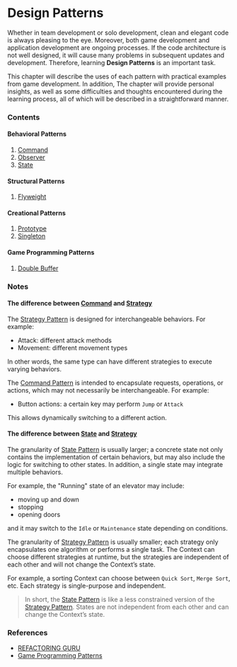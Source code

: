 # Design Patterns

Whether in team development or solo development, clean and elegant code is always pleasing to the eye. Moreover, both game development and application development are ongoing processes. If the code architecture is not well designed, it will cause many problems in subsequent updates and development. Therefore, learning **Design Patterns** is an important task.

This chapter will describe the uses of each pattern with practical examples from game development. In addition, The chapter will provide personal insights, as well as some difficulties and thoughts encountered during the learning process, all of which will be described in a straightforward manner.

### Contents
#### Behavioral Patterns
1. [Command](docs/Command.md)
2. [Observer](docs/Observer.md)
3. [State](docs/State.md)

#### Structural Patterns
1. [Flyweight](docs/Flyweight.md)

#### Creational Patterns
1. [Prototype](docs/Prototype.md)
2. [Singleton](docs/Singleton.md)

#### Game Programming Patterns
1. [Double Buffer](docs/DoubleBuffer.md)

### Notes

#### The difference between [Command](docs/Command.md) and [Strategy](docs/Strategy.md)

The [Strategy Pattern](docs/Strategy.md) is designed for interchangeable behaviors. For example:
- Attack: different attack methods
- Movement: different movement types

In other words, the same type can have different strategies to execute varying behaviors.

The [Command Pattern](docs/Command.md) is intended to encapsulate requests, operations, or actions, which may not necessarily be interchangeable. For example:

- Button actions: a certain key may perform `Jump` or `Attack`

This allows dynamically switching to a different action.

#### The difference between [State](docs/State.md) and [Strategy](docs/Strategy.md)

The granularity of [State Pattern](docs/State.md) is usually larger; a concrete state not only contains the implementation of certain behaviors, but may also include the logic for switching to other states. In addition, a single state may integrate multiple behaviors.

For example, the "Running" state of an elevator may include:
- moving up and down
- stopping
- opening doors

and it may switch to the `Idle` or `Maintenance` state depending on conditions.

The granularity of [Strategy Pattern](docs/Strategy.md) is usually smaller; each strategy only encapsulates one algorithm or performs a single task. The Context can choose different strategies at runtime, but the strategies are independent of each other and will not change the Context’s state.

For example, a sorting Context can choose between `Quick Sort`, `Merge Sort`, etc. Each strategy is single-purpose and independent.

> In short, the [State Pattern](docs/State.md) is like a less constrained version of the [Strategy Pattern](docs/Strategy). States are not independent from each other and can change the Context’s state.

### References
- [REFACTORING GURU](https://refactoring.guru/)
- [Game Programming Patterns](https://gameprogrammingpatterns.com/)
